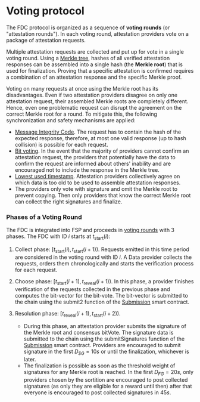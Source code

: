 # Voting protocol

The FDC protocol is organized as a sequence of **voting rounds** (or "attestation rounds").
In each voting round, attestation providers vote on a package of attestation requests.

Multiple attestation requests are collected and put up for vote in a single voting round.
Using a [Merkle tree](/specs/scProtocol/merkle-tree.md), hashes of all verified attestation responses can be assembled into a single hash (the **Merkle root**) that is used for finalization.
Proving that a specific attestation is confirmed requires a combination of an attestation response and the specific Merkle proof.

Voting on many requests at once using the Merkle root has its disadvantages.
Even if two attestation providers disagree on only one attestation request, their assembled Merkle roots are completely different.
Hence, even one problematic request can disrupt the agreement on the correct Merkle root for a round.
To mitigate this, the following synchronization and safety mechanisms are applied:

- [Message Integrity Code](/specs/attestations/hash-MIC.md#message-integrity-code).
  The request has to contain the hash of the expected response, therefore, at most one valid response (up to hash collision) is possible for each request.
- [Bit voting](/specs/scProtocol/bit-voting.md).
  In the event that the majority of providers cannot confirm an attestation request, the providers that potentially have the data to confirm the request are informed about others' inability and are encouraged not to include the response in the Merkle tree.
- [Lowest used timestamp](/specs/attestations/attestation-type-definition.md#lowest-used-timestamp).
  Attestation providers collectively agree on which data is too old to be used to assemble attestation responses.
- The providers only vote with signature and omit the Merkle root to prevent copying.
  Then only providers that know the correct Merkle root can collect the right signatures and finalize.

### Phases of a Voting Round

The FDC is integrated into FSP and proceeds in [voting rounds](../FSP/Epoch.md#voting-round) with 3 phases. The FDC with ID $i$ starts at $t_{\text{start}}(i)$:

1. Collect phase: $[t_{\text{start}}(i), t_{\text{start}}(i+1))$. Requests emitted in this time period are considered in the voting round with ID $i$. A Data provider collects the requests, orders them chronologically and starts the verification process for each request.
2. Choose phase: $[t_{\text{start}}(i + 1), t_{\text{reveal}}(i + 1) )$.
  In this phase, a provider finishes verification of the requests collected in the previous phase and computes the bit-vector for the bit-vote.
  The bit-vector is submitted to the chain using the submit2 function of the [Submission](../FSP/Contracts/Submission.md) smart contract.

1. Resolution phase: $[t_{\text{reveal}}(i + 1), t_{\text{start}}(i + 2) )$.
   - During this phase, an attestation provider submits the signature of the Merkle root and consensus bitVote. The signature data is submitted to the chain using the submitSignatures function of the [Submission](../FSP/Contracts/Submission.md) smart contract. Providers are encouraged to submit signature in the first $D_{SG} = 10s$ or until the finalization, whichever is later.
   - The finalization is possible as soon as the threshold weight of signatures for any Merkle root is reached. In the first $D_{FG} = 20s$, only providers chosen by the sortition are encouraged to post collected signatures (as only they are eligible for a reward until then) after that everyone is encouraged to post collected signatures in $45s$.
